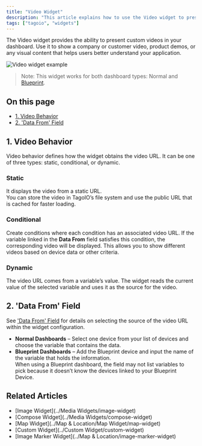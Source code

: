 ```yaml
---
title: "Video Widget"
description: "This article explains how to use the Video widget to present custom videos in TagoIO dashboards and summarizes the widget’s behavior and related references."
tags: ["tagoio", "widgets"]
---
```

The Video widget provides the ability to present custom videos in your dashboard. Use it to show a company or customer video, product demos, or any visual content that helps users better understand your application.

![Video widget example](/docs_imagem/tagoio/video-widget-2.gif)

> Note: This widget works for both dashboard types: Normal and [Blueprint](../../dashboards/blueprint-dashboard).

## On this page
- [1. Video Behavior](#1-video-behavior)  
- [2. 'Data From' Field](../../devices/data-management/data-records)

## 1. Video Behavior
Video behavior defines how the widget obtains the video URL. It can be one of three types: static, conditional, or dynamic.

### Static
It displays the video from a static URL.  
You can store the video in TagoIO’s file system and use the public URL that is cached for faster loading.

### Conditional
Create conditions where each condition has an associated video URL. If the variable linked in the **Data From** field satisfies this condition, the corresponding video will be displayed. This allows you to show different videos based on device data or other criteria.

### Dynamic
The video URL comes from a variable’s value. The widget reads the current value of the selected variable and uses it as the source for the video.

## 2. 'Data From' Field
See ['Data From' Field](../../devices/data-management/data-records) for details on selecting the source of the video URL within the widget configuration.

- **Normal Dashboards** – Select one device from your list of devices and choose the variable that contains the data.
- **Blueprint Dashboards** – Add the Blueprint device and input the name of the variable that holds the information.  
  When using a Blueprint dashboard, the field may not list variables to pick because it doesn’t know the devices linked to your Blueprint Device.

## Related Articles
- [Image Widget](../Media Widgets/image-widget)  
- [Compose Widget](../Media Widgets/compose-widget)  
- [Map Widget](../Map & Location/Map Widget/map-widget)  
- [Custom Widget](../Custom Widget/custom-widget)  
- [Image Marker Widget](../Map & Location/image-marker-widget)